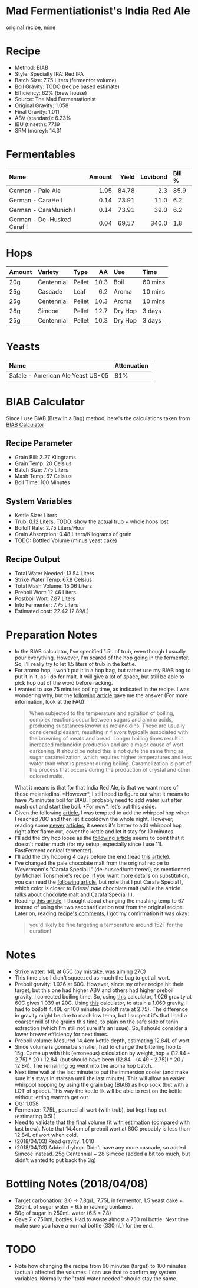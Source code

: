 Mad Fermentiationist's India Red Ale
================

[original recipe](https://www.themadfermentationist.com/2011/04/india-red-ale-recipe.html), [mine](https://www.brewersfriend.com/homebrew/recipe/view/645361/mad-fermentationist-s-india-red-ale-2018-03-23-)

Recipe
======

-   Method: BIAB
-   Style: Specialty IPA: Red IPA
-   Batch Size: 7.75 Liters (fermentor volume)
-   Boil Gravity: TODO (recipe based estimate)
-   Efficiency: 62% (brew house)
-   Source: The Mad Fermentationist
-   Original Gravity: 1.058
-   Final Gravity: 1.011
-   ABV (standard): 6.23%
-   IBU (tinseth): 77.19
-   SRM (morey): 14.31

Fermentables
============

| Name                       |  Amount|  Yield|  Lovibond| Bill % |
|:---------------------------|-------:|------:|---------:|:-------|
| German - Pale Ale          |    1.95|  84.78|       2.3| 85.9   |
| German - CaraHell          |    0.14|  73.91|      11.0| 6.2    |
| German - CaraMunich I      |    0.14|  73.91|      39.0| 6.2    |
| German - De-Husked Caraf I |    0.04|  69.57|     340.0| 1.8    |

Hops
====

| Amount | Variety    | Type   |    AA| Use     | Time    |
|:-------|:-----------|:-------|-----:|:--------|:--------|
| 20g    | Centennial | Pellet |  10.3| Boil    | 60 mins |
| 25g    | Cascade    | Leaf   |   6.2| Aroma   | 10 mins |
| 25g    | Centennial | Pellet |  10.3| Aroma   | 10 mins |
| 28g    | Simcoe     | Pellet |  12.7| Dry Hop | 3 days  |
| 25g    | Centennial | Pellet |  10.3| Dry Hop | 3 days  |

Yeasts
======

| Name                              | Attenuation |
|:----------------------------------|:------------|
| Safale - American Ale Yeast US-05 | 81%         |

BIAB Calculator
===============

Since I use BIAB (Brew in a Bag) method, here's the calculations taken from [BIAB Calculator](http://www.biabcalculator.com/)

Recipe Parameter
----------------

-   Grain Bill: 2.27 Kilograms
-   Grain Temp: 20 Celsius
-   Batch Size: 7.75 Liters
-   Mash Temp: 67 Celsius
-   Boil Time: 100 Minutes

System Variables
----------------

-   Kettle Size: Liters
-   Trub: 0.12 Liters, TODO: show the actual trub + whole hops lost
-   Boiloff Rate: 2.75 Liters/Hour
-   Grain Absorption: 0.48 Liters/Kilograms of grain
-   TODO: Bottled Volume (minus yeast cake)

Recipe Output
-------------

-   Total Water Needed: 13.54 Liters
-   Strike Water Temp: 67.8 Celsius
-   Total Mash Volume: 15.06 Liters
-   Preboil Wort: 12.46 Liters
-   Postboil Wort: 7.87 Liters
-   Into Fermenter: 7.75 Liters
-   Estimated cost: 22.42 (2.89/L)

Preparation Notes
=================

-   In the BIAB calculator, I've specified 1.5L of trub, even though I usually pour everything. However, I'm scared of the hop going in the fermenter. So, I'll really try to let 1.5 liters of trub in the kettle.
-   For aroma hop, I won't put it in a hop bag, but rather use my BIAB bag to put it in it, as I do for malt. It will give a lot of space, but still be able to pick hop out of the word before racking.
-   I wanted to use 75 minutes boiling time, as indicated in the recipe. I was wondering why, but the [following article](https://byo.com/article/boiling-advanced-brewing/) gave me the answer (For more information, look at the FAQ):
    <blockquote>
    When subjected to the temperature and agitation of boiling, complex reactions occur between sugars and amino acids, producing substances known as melanoidins. These are usually considered pleasant, resulting in flavors typically associated with the browning of meats and bread. Longer boiling times result in increased melanoidin production and are a major cause of wort darkening. It should be noted this is not quite the same thing as sugar caramelization, which requires higher temperatures and less water than what is present during boiling. Caramelization is part of the process that occurs during the production of crystal and other colored malts.
    </blockquote>
    What it means is that for that India Red Ale, is that we want more of those melaniodins. *However*, I still need to figure out what it means to have 75 minutes boil for BIAB. I probably need to add water just after mash out and start the boil. *For now*, let's put this aside.
-   Given the following [article](https://byo.com/article/hop-stands/), I was tempted to add the whirpool hop when I reached 78C and then let it cooldown the whole night. However, reading some [newer](https://byo.com/article/save-hops-post-boil/) [articles](https://www.homebrewersassociation.org/how-to-brew/effect-post-boilwhirlpool-hop-additions-bitterness-beer/), it seems it's better to add whirpool hop right after flame out, cover the kettle and let it stay for 10 minutes.
-   I'll add the dry hop loose as the [following article](http://brulosophy.com/2017/07/03/loose-vs-bagged-dry-hops-exbeeriment-results/) seems to point that it doesn't matter much (for my setup, especially since I use 11L FastFerment conical fermenter).
-   I'll add the dry hopping 4 days before the end (read [this article](http://brulosophy.com/2015/10/26/dry-hop-length-long-vs-short-exbeeriment-results/)).
-   I've changed the pale chocolate malt from the original recipe to Weyermann's "Carafa Special I" (de-husked/unbittered), as mentionned by Michael Tonsmeire's recipe. If you want more details on substitution, you can read the [following article](http://brulosophy.com/2017/08/07/roasted-grains-pt-3-carafa-special-ii-vs-chocolate-malt-exbeeriment-results/), but note that I put Carafa Special I, which color is closer to Briess' *pale* chocolate malt (while the article talks about chocolate malt and Carafa Special II).
-   Reading [this article](https://byo.com/article/the-science-of-step-mashing/), I thought about changing the mashing temp to 67 instead of using the two saccharification rest from the original recipe. Later on, reading [recipe's comments](https://www.themadfermentationist.com/2011/04/india-red-ale-recipe.html?showComment=1412987939054#c5460137782604240413), I got my confirmation it was okay:
    <blockquote>
    you'd likely be fine targeting a temperature around 152F for the duration!
    </blockquote>

Notes
=====

-   Strike water: 14L at 65C (by mistake, was aiming 27C)
-   This time also I didn't squeezed as much the bag to get all wort.
-   Preboil gravity: 1.026 at 60C. However, since my other recipe hit their target, but this one had higher ABV and others had higher preboil gravity, I corrected boiling time. So, using [this](https://www.brewersfriend.com/hydrometer-temp/) calculator, 1.026 gravity at 60C gives 1.039 at 20C. Using [this](https://www.brewersfriend.com/dilution-and-boiloff-gravity-calculator/) calculator, to attain a 1.060 gravity, I had to boiloff 4.49L or 100 minutes (boiloff rate at 2.75). The difference in gravity might be due to mash low temp, but I suspect it's that I had a coarser mill of the grains this time, to plain on the safe side of tanin extraction (which I'm still not sure it's an issue). So, I should consider a lower brewer efficiency for next times.
-   Preboil volume: Mesured 14.4cm kettle depth, estimating 12.84L of wort.
-   Since volume is gonna be smaller, had to change the bittering hop to 15g. Came up with this (erroneous) calculation by weight\_hop = (12.84 - 2.75) \* 20 / 12.84. (but should have been (12.84 - (4.49 - 2.75)) \* 20 / 12.84). The remaining 5g went into the aroma hop batch.
-   Next time wait at the last minute to put the immersion cooler (and make sure it's stays in starsan until the last minute). This will allow an easier whirpool hopping by using the grain bag (BIAB) as hop sock (but with a LOT of space). This way the kettle lik will be able to rest on the kettle without letting warmth get out.
-   OG: 1.058
-   Fermenter: 7.75L, pourred all wort (with trub), but kept hop out (estimating 0.5L)
-   Need to validate that the final volume fit with estimation (compared with last brew). Note that 14.4cm of preboil wort at 60C probably is less than 12.84L of wort when cold.
-   (2018/04/03) Read gravity: 1.010
-   (2018/04/03) Added dryhop. Didn't have any more cascade, so added Simcoe instead. 25g Centennial + 28 Simcoe (added a bit too much, but didn't wanted to put back the 3g)

Bottling Notes (2018/04/08)
===========================

-   Target carbonation: 3.0 -&gt; 7.8g/L, 7.75L in fermentor, 1.5 yeast cake + 250mL of sugar water = 6.5 in racking container.
-   50g of sugar in 250mL water (6.5 \* 7.8)
-   Gave 7 x 750mL bottles. Had to waste almost a 750 ml bottle. Next time make sure you have a normal bottle (330mL) for the end.

TODO
====

-   Note how changing the recipe from 60 minutes (target) to 100 minutes (actual) affected the volumes. I can use that to confirm my system variables. Normally the "total water needed" should stay the same.
